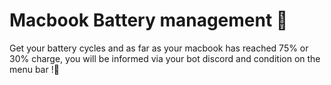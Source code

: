 # Macbook Battery management 🔋
Get your battery cycles and as far as your macbook has reached 75% or 30% charge, you will be informed via your bot discord and condition on the menu bar !🔋
